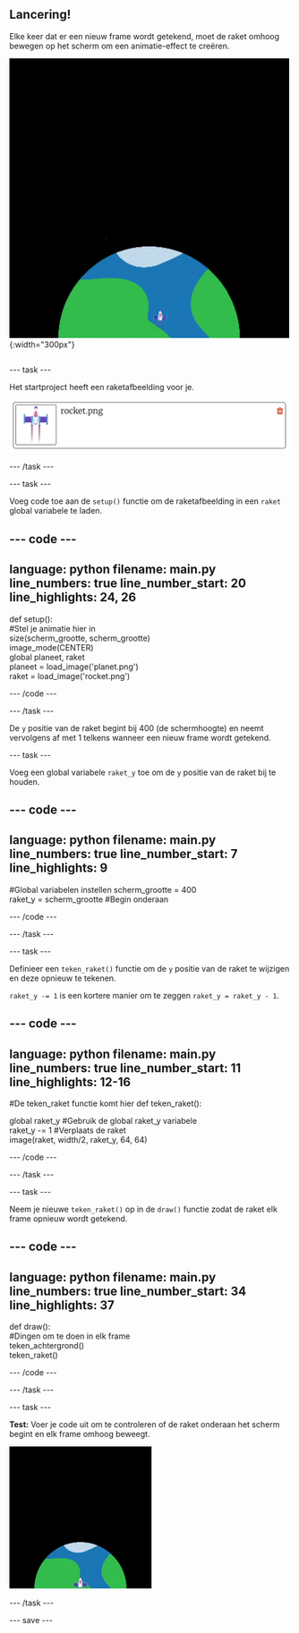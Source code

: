 ## Lancering!

<div style="display: flex; flex-wrap: wrap">
<div style="flex-basis: 200px; flex-grow: 1; margin-right: 15px;">
Elke keer dat er een nieuw frame wordt getekend, moet de raket omhoog bewegen op het scherm om een animatie-effect te creëren.
</div>
<div>

![Een raket die met een constante snelheid van de onderkant naar de bovenkant van het scherm vliegt.](images/fly.gif){:width="300px"}

</div>
</div>

--- task ---

Het startproject heeft een raketafbeelding voor je.

![Afbeelding van de raket in de Trinket-beeldbibliotheek.](images/trinket_rocket_image.png)

--- /task ---

--- task ---

Voeg code toe aan de `setup()` functie om de raketafbeelding in een `raket` global variabele te laden.

--- code ---
---
language: python 
filename: main.py 
line_numbers: true 
line_number_start: 20
line_highlights: 24, 26
---

def setup():   
  #Stel je animatie hier in   
  size(scherm_grootte, scherm_grootte)   
  image_mode(CENTER)   
  global planeet, raket   
  planeet = load_image('planet.png')    
  raket = load_image('rocket.png')

--- /code ---

--- /task ---

De `y` positie van de raket begint bij 400 (de schermhoogte) en neemt vervolgens af met 1 telkens wanneer een nieuw frame wordt getekend.

--- task ---

Voeg een global variabele `raket_y` toe om de `y` positie van de raket bij te houden.

--- code ---
---
language: python 
filename: main.py 
line_numbers: true 
line_number_start: 7
line_highlights: 9
---

#Global variabelen instellen
scherm_grootte = 400    
raket_y = scherm_grootte #Begin onderaan

--- /code ---

--- /task ---

--- task ---

Definieer een `teken_raket()` functie om de `y` positie van de raket te wijzigen en deze opnieuw te tekenen.

`raket_y -= 1` is een kortere manier om te zeggen `raket_y = raket_y - 1`.

--- code ---
---
language: python 
filename: main.py 
line_numbers: true 
line_number_start: 11
line_highlights: 12-16
---

#De teken_raket functie komt hier
def teken_raket():

  global raket_y #Gebruik de global raket_y variabele    
  raket_y -= 1 #Verplaats de raket    
  image(raket, width/2, raket_y, 64, 64)


--- /code ---

--- /task ---

--- task ---

Neem je nieuwe `teken_raket()` op in de `draw()` functie zodat de raket elk frame opnieuw wordt getekend.

--- code ---
---
language: python 
filename: main.py 
line_numbers: true 
line_number_start: 34
line_highlights: 37
---

def draw():   
  #Dingen om te doen in elk frame   
  teken_achtergrond()   
  teken_raket()


--- /code ---

--- /task ---

--- task ---  

**Test:** Voer je code uit om te controleren of de raket onderaan het scherm begint en elk frame omhoog beweegt.

![Afbeelding van de raket halverwege het scherm.](images/trinket_rocket_fly.gif)

--- /task ---

--- save ---
